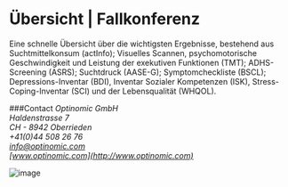 
# Übersicht | Fallkonferenz     

Eine schnelle Übersicht über die wichtigsten Ergebnisse, bestehend aus Suchtmittelkonsum (actInfo); Visuelles Scannen, psychomotorische Geschwindigkeit und Leistung der exekutiven Funktionen (TMT); ADHS-Screening (ASRS); Suchtdruck (AASE-G); Symptomcheckliste (BSCL); Depressions-Inventar (BDI), Inventar Sozialer Kompetenzen (ISK), Stress-Coping-Inventar (SCI) und der Lebensqualität (WHQOL).



###Contact
*Optinomic GmbH*   
*Haldenstrasse 7*     
*CH - 8942 Oberrieden*     
*+41(0)44 508 26 76*    
*info@optinomic.com*   
*[www.optinomic.com](http://www.optinomic.com)*    


![image](http://www.ottiger.org/optinomic_logo/optinomic_logo_small.png)    

